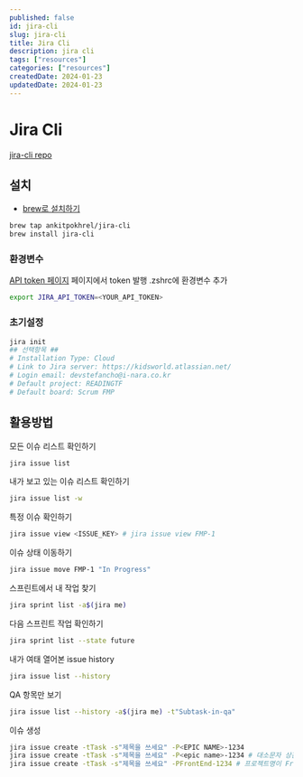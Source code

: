 ```yaml
---
published: false
id: jira-cli
slug: jira-cli
title: Jira Cli
description: jira cli
tags: ["resources"]
categories: ["resources"]
createdDate: 2024-01-23
updatedDate: 2024-01-23
---
```


# Jira Cli
[jira-cli repo](https://github.com/ankitpokhrel/jira-cli)

## 설치
- [brew로 설치하기](https://github.com/ankitpokhrel/jira-cli/wiki/Installation#homebrew)

```bash
brew tap ankitpokhrel/jira-cli
brew install jira-cli
```

### 환경변수
[API token 페이지](https://id.atlassian.com/manage-profile/security/api-tokens) 페이지에서 token 발행
.zshrc에 환경변수 추가
```bash
export JIRA_API_TOKEN=<YOUR_API_TOKEN>
```

### 초기설정
```bash
jira init
## 선택항목 ##
# Installation Type: Cloud
# Link to Jira server: https://kidsworld.atlassian.net/
# Login email: devstefancho@i-nara.co.kr
# Default project: READINGTF
# Default board: Scrum FMP
```

## 활용방법

모든 이슈 리스트 확인하기
```bash
jira issue list
```

내가 보고 있는 이슈 리스트 확인하기
```bash
jira issue list -w
```

특정 이슈 확인하기
```bash
jira issue view <ISSUE_KEY> # jira issue view FMP-1
```

이슈 상태 이동하기
```bash
jira issue move FMP-1 "In Progress"
```

스프린트에서 내 작업 찾기
```bash
jira sprint list -a$(jira me)
```

다음 스프린트 작업 확인하기
```bash
jira sprint list --state future
```

내가 여태 열어본 issue history
```bash
jira issue list --history
```

QA 항목만 보기
```bash
jira issue list --history -a$(jira me) -t"Subtask-in-qa"
```

이슈 생성
```bash
jira issue create -tTask -s"제목을 쓰세요" -P<EPIC NAME>-1234
jira issue create -tTask -s"제목을 쓰세요" -P<epic name>-1234 # 대소문자 상관없음
jira issue create -tTask -s"제목을 쓰세요" -PFrontEnd-1234 # 프로젝트명이 Frontend인 경우의 예시 (Frontend-1234 하위에 만듦)
```
